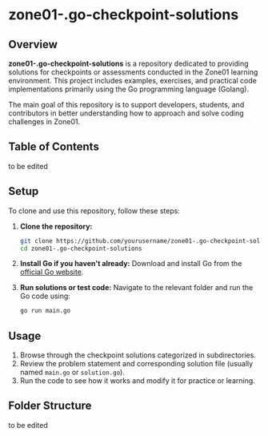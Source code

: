 # zone01-.go-checkpoint-solutions

## Overview
**zone01-.go-checkpoint-solutions** is a repository dedicated to providing solutions for checkpoints or assessments conducted in the Zone01 learning environment. This project includes examples, exercises, and practical code implementations primarily using the Go programming language (Golang).

The main goal of this repository is to support developers, students, and contributors in better understanding how to approach and solve coding challenges in Zone01.

## Table of Contents
to be edited

## Setup
To clone and use this repository, follow these steps:

1. **Clone the repository:**
    ```bash
    git clone https://github.com/yourusername/zone01-.go-checkpoint-solutions.git
    cd zone01-.go-checkpoint-solutions
    ```

2. **Install Go if you haven't already:**
    Download and install Go from the [official Go website](https://golang.org/dl/).

3. **Run solutions or test code:**
    Navigate to the relevant folder and run the Go code using:
    ```bash
    go run main.go
    ```

## Usage
1. Browse through the checkpoint solutions categorized in subdirectories.
2. Review the problem statement and corresponding solution file (usually named `main.go` or `solution.go`).
3. Run the code to see how it works and modify it for practice or learning.

## Folder Structure
to be edited
